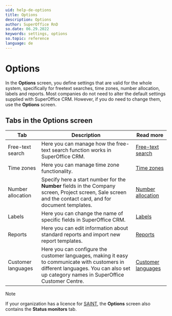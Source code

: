 ```yaml
---
uid: help-de-options
title: Options
description: Options
author: SuperOffice RnD
so.date: 06.29.2022
keywords: settings, options
so.topic: reference
language: de
---
```


# Options

In the **Options** screen, you define settings that are valid for the whole system, specifically for freetext searches, time zones, number allocation, labels and reports. Most companies do not need to alter the default settings supplied with SuperOffice CRM. However, if you do need to change them, use the **Options** screen.

## Tabs in the Options screen

| Tab | Description | Read more |
|---|---|---|
| Free-text search | Here you can manage how the free-text search function works in SuperOffice CRM. | [Free-text search][1] |
| Time zones | Here you can manage time zone functionality. | [Time zones][2] |
| Number allocation | Specify here a start number for the **Number** fields in the Company screen, Project screen, Sale screen and the contact card, and for document templates. | [Number allocation][3] |
| Labels | Here you can change the name of specific fields in SuperOffice CRM. | [Labels][4] |
| Reports | Here you can edit information about standard reports and import new report templates. | [Reports][5] |
| Customer languages | Here you can configure the customer languages, making it easy to communicate with customers in different languages. You can also set up category names in SuperOffice Customer Centre. | [Customer languages][6] |

> [!NOTE]
> If your organization has a licence for [SAINT][7], the **Options** screen also contains the **Status monitors** tab.

<!-- Referenced links -->
[1]: freetext-search/index.md
[2]: time-zones/index.md
[3]: number-allocation/index.md
[4]: labels/index.md
[5]: reports.md
[6]: custlang/index.md
[7]: ../../../sale/saint/learn/index.md

<!-- Referenced images -->

